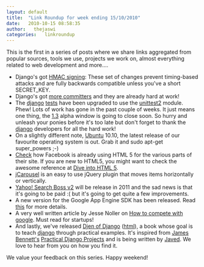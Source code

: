 ```yaml
---
layout: default
title:  "Link Roundup for week ending 15/10/2010"
date:   2010-10-15 08:58:35
author:   thejaswi
categories:   linkroundup
---
```


This is the first in a series of posts where we share links aggregated
from popular sources, tools we use, projects we work on, almost
everything related to web development and more\....

-   Django\'s got [HMAC
    signing](http://code.djangoproject.com/changeset/14218): These set
    of changes prevent timing-based attacks and are fully backwards
    compatible unless you\'ve a short SECRET\_KEY.
-   Django\'s got [more
    committers](http://djangodose.com/podcasts/community-catchup/episode/28/)
    and they are already hard at work!
-   The [django](http://www.djangoproject.com/)
    [tests](http://code.djangoproject.com/changeset/14139) have been
    upgraded to use the
    [unittest2](http://pypi.python.org/pypi/unittest2) module. Phew!
    Lots of work has gone in the past couple of weeks. It just means one
    thing, the
    [1.3](http://www.djangoproject.com/weblog/2010/sep/30/django-1_3-release-schedule/)
    alpha window is going to close soon. So hurry and unleash your
    ponies before it\'s too late but don\'t forget to thank the
    [django](http://www.djangoproject.com/) developers for all the hard
    work!
-   On a slightly different note, [Ubuntu](http://www.ubuntu.com/)
    10.10, the latest release of our favourite operating system is out.
    Grab it and sudo apt-get super\_powers ;-)
-   [Check](http://www.facebook.com/note.php?note_id=438532093919) how
    Facebook is already using HTML 5 for the various parts of their
    site. If you are new to HTML5, you might want to check the awesome
    reference at [Dive into HTML 5](http://diveintohtml5.org/).
-   [jCarousel](http://sorgalla.com/jcarousel/) is an easy to use jQuery
    plugin that moves items horizontally or vertically.
-   [Yahoo! Search Boss
    v2](http://developer.yahoo.com/blogs/ydn/posts/2010/10/coming-soon-–-yahoo-search-boss-v2-a-paid-service-with-web-images-and-news/)
    will be release in 2011 and the sad news is that it\'s going to be
    paid :( but it\'s going to get quite a few improvements.
-   A new version for the Google App Engine SDK has been released. Read
    [this](http://googleappengine.blogspot.com/2010/10/new-app-engine-sdk-138-includes-new.html)
    for more details.
-   A very well written article by Jesse Noller on [How to compete with
    google](http://jessenoller.com/2010/10/14/how-can-you-compete-with-google/).
    Must read for startups!
-   And lastly, we\'ve released [Djen of
    Django](http://github.com/agiliq/djenofdjango)
    ([html](http://agiliq.com/books/djenofdjango/)), a book whose goal
    is to teach [django](http://www.djangoproject.com/) through
    practical examples. It\'s inspired from [James
    Bennett\'s](http://b-list.org/) [Practical Django
    Projects](http://apress.com/book/view/9781430219385) and is being
    written by [Javed](http://github.com/tuxcanfly). We love to hear
    from you on how you find it.

We value your feedback on this series. Happy weekend!
